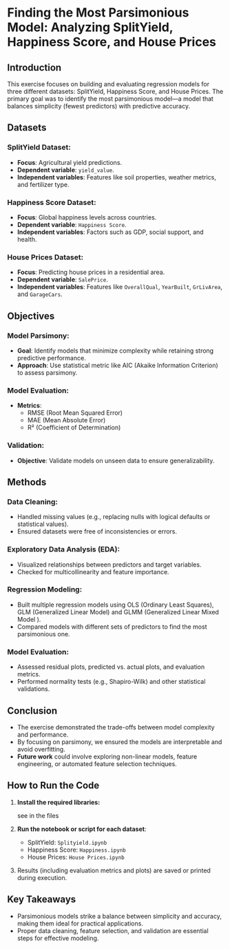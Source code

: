 # Finding the Most Parsimonious Model: Analyzing SplitYield, Happiness Score, and House Prices

## Introduction

This exercise focuses on building and evaluating regression models for three different datasets: SplitYield, Happiness Score, and House Prices. The primary goal was to identify the most parsimonious model—a model that balances simplicity (fewest predictors) with predictive accuracy.

## Datasets

### SplitYield Dataset:
- **Focus**: Agricultural yield predictions.
- **Dependent variable**: `yield_value`.
- **Independent variables**: Features like soil properties, weather metrics, and fertilizer type.

### Happiness Score Dataset:
- **Focus**: Global happiness levels across countries.
- **Dependent variable**: `Happiness Score`.
- **Independent variables**: Factors such as GDP, social support, and health.

### House Prices Dataset:
- **Focus**: Predicting house prices in a residential area.
- **Dependent variable**: `SalePrice`.
- **Independent variables**: Features like `OverallQual`, `YearBuilt`, `GrLivArea`, and `GarageCars`.

## Objectives

### Model Parsimony:
- **Goal**: Identify models that minimize complexity while retaining strong predictive performance.
- **Approach**: Use statistical metric like AIC (Akaike Information Criterion) to assess parsimony.

### Model Evaluation:
- **Metrics**: 
    - RMSE (Root Mean Squared Error)
    - MAE (Mean Absolute Error)
    - R² (Coefficient of Determination)

### Validation:
- **Objective**: Validate models on unseen data to ensure generalizability.

## Methods

### Data Cleaning:
- Handled missing values (e.g., replacing nulls with logical defaults or statistical values).
- Ensured datasets were free of inconsistencies or errors.

### Exploratory Data Analysis (EDA):
- Visualized relationships between predictors and target variables.
- Checked for multicollinearity and feature importance.

### Regression Modeling:
- Built multiple regression models using OLS (Ordinary Least Squares), GLM (Generalized Linear Model) and GLMM (Generalized Linear Mixed Model ).
- Compared models with different sets of predictors to find the most parsimonious one.

### Model Evaluation:
- Assessed residual plots, predicted vs. actual plots, and evaluation metrics.
- Performed normality tests (e.g., Shapiro-Wilk) and other statistical validations.

## Conclusion
- The exercise demonstrated the trade-offs between model complexity and performance.
- By focusing on parsimony, we ensured the models are interpretable and avoid overfitting.
- **Future work** could involve exploring non-linear models, feature engineering, or automated feature selection techniques.

## How to Run the Code

1. **Install the required libraries:**

    see in the files

2. **Run the notebook or script for each dataset**:
    - SplitYield: `Splityield.ipynb`
    - Happiness Score: `Happiness.ipynb`
    - House Prices: `House Prices.ipynb`

3. Results (including evaluation metrics and plots) are saved or printed during execution.

## Key Takeaways

- Parsimonious models strike a balance between simplicity and accuracy, making them ideal for practical applications.
- Proper data cleaning, feature selection, and validation are essential steps for effective modeling.
